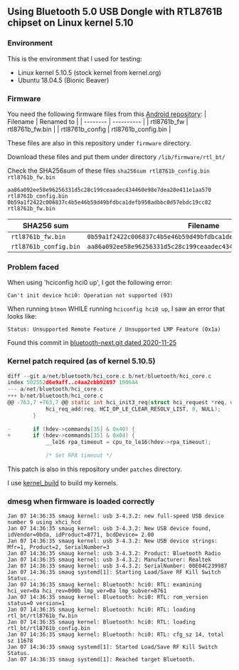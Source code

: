 ## Using Bluetooth 5.0 USB Dongle with RTL8761B chipset on Linux kernel 5.10

### Environment
This is the environment that I used for testing:
- Linux kernel 5.10.5 (stock kernel from kernel.org)
- Ubuntu 18.04.5 (Bionic Beaver)

### Firmware
You need the following firmware files from this [Android repository](https://github.com/Realtek-OpenSource/android_hardware_realtek/tree/rtk1395/bt/rtkbt/Firmware/BT):
| Filename | Renamed to |
| -------- | ---------- |
| rtl8761b_fw | rtl8761b_fw.bin |
| rtl8761b_config | rtl8761b_config.bin |

These files are also in this repository under ```firmware``` directory.

Download these files and put them under directory ```/lib/firmware/rtl_bt/```

Check the SHA256sum of these files
```sha256sum rtl8761b_config.bin rtl8761b_fw.bin```

```
aa86a092ee58e96256331d5c28c199ceaadec434460e98e7dea20e411e1aa570  rtl8761b_config.bin
0b59a1f2422c006837c4b5e46b59d49bfdbca1defb958adbbc0d57ebdc19cc82  rtl8761b_fw.bin
```
| SHA256 sum | Filename |
| ---------- | -------- |
| ```rtl8761b_fw.bin``` | ```0b59a1f2422c006837c4b5e46b59d49bfdbca1defb958adbbc0d57ebdc19cc82``` |
| ```rtl8761b_config.bin``` | ```aa86a092ee58e96256331d5c28c199ceaadec434460e98e7dea20e411e1aa570``` |

### Problem faced
When using 'hciconfig hci0 up', I got the following error:

```Can't init device hci0: Operation not supported (93)```

When running ```btmon``` WHILE running ```hciconfig hci0 up```, I saw an error that looks like:

```Status: Unsupported Remote Feature / Unsupported LMP Feature (0x1a)```

Found this commit in [bluetooth-next.git dated 2020-11-25](https://git.kernel.org/pub/scm/linux/kernel/git/bluetooth/bluetooth-next.git/commit/?id=7c66018139629bfd16fe09b982916cc6c814c8d6)

### Kernel patch required (as of kernel 5.10.5)
```c
diff --git a/net/bluetooth/hci_core.c b/net/bluetooth/hci_core.c
index 502552d6e9aff..c4aa2cbb92697 100644
--- a/net/bluetooth/hci_core.c
+++ b/net/bluetooth/hci_core.c
@@ -763,7 +763,7 @@ static int hci_init3_req(struct hci_request *req, unsigned long opt)
 			hci_req_add(req, HCI_OP_LE_CLEAR_RESOLV_LIST, 0, NULL);
 		}
 
-		if (hdev->commands[35] & 0x40) {
+		if (hdev->commands[35] & 0x04) {
 			__le16 rpa_timeout = cpu_to_le16(hdev->rpa_timeout);
 
 			/* Set RPA timeout */
```
This patch is also in this repository under ```patches``` directory.

I use [kernel_build](https://github.com/sundarnagarajan/kernel_build) to build my kernels.

### dmesg when firmware is loaded correctly
```
Jan 07 14:36:35 smaug kernel: usb 3-4.3.2: new full-speed USB device number 9 using xhci_hcd
Jan 07 14:36:35 smaug kernel: usb 3-4.3.2: New USB device found, idVendor=0bda, idProduct=8771, bcdDevice= 2.00
Jan 07 14:36:35 smaug kernel: usb 3-4.3.2: New USB device strings: Mfr=1, Product=2, SerialNumber=3
Jan 07 14:36:35 smaug kernel: usb 3-4.3.2: Product: Bluetooth Radio
Jan 07 14:36:35 smaug kernel: usb 3-4.3.2: Manufacturer: Realtek
Jan 07 14:36:35 smaug kernel: usb 3-4.3.2: SerialNumber: 00E04C239987
Jan 07 14:36:35 smaug systemd[1]: Starting Load/Save RF Kill Switch Status...
Jan 07 14:36:35 smaug kernel: Bluetooth: hci0: RTL: examining hci_ver=0a hci_rev=000b lmp_ver=0a lmp_subver=8761
Jan 07 14:36:35 smaug kernel: Bluetooth: hci0: RTL: rom_version status=0 version=1
Jan 07 14:36:35 smaug kernel: Bluetooth: hci0: RTL: loading rtl_bt/rtl8761b_fw.bin
Jan 07 14:36:35 smaug kernel: Bluetooth: hci0: RTL: loading rtl_bt/rtl8761b_config.bin
Jan 07 14:36:35 smaug kernel: Bluetooth: hci0: RTL: cfg_sz 14, total sz 11678
Jan 07 14:36:35 smaug systemd[1]: Started Load/Save RF Kill Switch Status.
Jan 07 14:36:35 smaug systemd[1]: Reached target Bluetooth.
```
      

